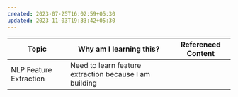```yaml
---
created: 2023-07-25T16:02:59+05:30
updated: 2023-11-03T19:33:42+05:30
---
```

| Topic                  | Why am I learning this? | Referenced Content |
| ---------------------- | ----------------------- | ------------------ |
| NLP Feature Extraction | Need to learn feature extraction because I am building                        |                    |